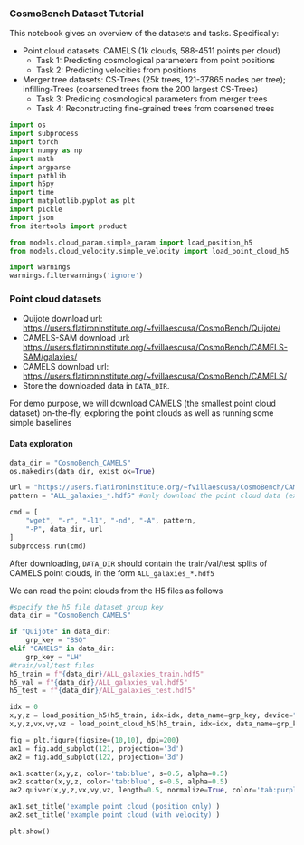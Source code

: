 ### CosmoBench Dataset Tutorial
This notebook gives an overview of the datasets and tasks. Specifically:
- Point cloud datasets: CAMELS (1k clouds, 588-4511 points per cloud)
  - Task 1: Predicting cosmological parameters from point positions
  - Task 2: Predicting velocities from positions
- Merger tree datasets: CS-Trees (25k trees, 121-37865 nodes per tree); infilling-Trees (coarsened trees from the 200 largest CS-Trees)
  - Task 3: Predicing cosmological parameters from merger trees
  - Task 4: Reconstructing fine-grained trees from coarsened trees


```python
import os 
import subprocess
import torch 
import numpy as np
import math
import argparse
import pathlib
import h5py
import time
import matplotlib.pyplot as plt
import pickle
import json
from itertools import product

from models.cloud_param.simple_param import load_position_h5
from models.cloud_velocity.simple_velocity import load_point_cloud_h5

import warnings
warnings.filterwarnings('ignore')
```

### Point cloud datasets
- Quijote download url: https://users.flatironinstitute.org/~fvillaescusa/CosmoBench/Quijote/
- CAMELS-SAM download url: https://users.flatironinstitute.org/~fvillaescusa/CosmoBench/CAMELS-SAM/galaxies/
- CAMELS download url: https://users.flatironinstitute.org/~fvillaescusa/CosmoBench/CAMELS/
- Store the downloaded data in `DATA_DIR`. 

For demo purpose, we will download CAMELS (the smallest point cloud dataset) on-the-fly, exploring the point clouds as well as running some simple baselines

#### Data exploration


```python
data_dir = "CosmoBench_CAMELS"
os.makedirs(data_dir, exist_ok=True)

url = "https://users.flatironinstitute.org/~fvillaescusa/CosmoBench/CAMELS/"
pattern = "ALL_galaxies_*.hdf5" #only download the point cloud data (excluding the precomputed 2PCF)

cmd = [
    "wget", "-r", "-l1", "-nd", "-A", pattern,
    "-P", data_dir, url
]
subprocess.run(cmd)
```

After downloading, `DATA_DIR` should contain the train/val/test splits of CAMELS point clouds, in the form `ALL_galaxies_*.hdf5` 

We can read the point clouds from the H5 files as follows


```python
#specify the h5 file dataset group key
data_dir = "CosmoBench_CAMELS"

if "Quijote" in data_dir:
    grp_key = "BSQ"
elif "CAMELS" in data_dir:
    grp_key = "LH"
#train/val/test files
h5_train = f"{data_dir}/ALL_galaxies_train.hdf5"
h5_val = f"{data_dir}/ALL_galaxies_val.hdf5"
h5_test = f"{data_dir}/ALL_galaxies_test.hdf5"

idx = 0
x,y,z = load_position_h5(h5_train, idx=idx, data_name=grp_key, device="cpu")
x,y,z,vx,vy,vz = load_point_cloud_h5(h5_train, idx=idx, data_name=grp_key, device='cpu')
```


```python
fig = plt.figure(figsize=(10,10), dpi=200)
ax1 = fig.add_subplot(121, projection='3d')
ax2 = fig.add_subplot(122, projection='3d')

ax1.scatter(x,y,z, color='tab:blue', s=0.5, alpha=0.5)
ax2.scatter(x,y,z, color='tab:blue', s=0.5, alpha=0.5)
ax2.quiver(x,y,z,vx,vy,vz, length=0.5, normalize=True, color='tab:purple', linewidth=0.5)

ax1.set_title('example point cloud (position only)')
ax2.set_title('example point cloud (with velocity)')

plt.show()
```

